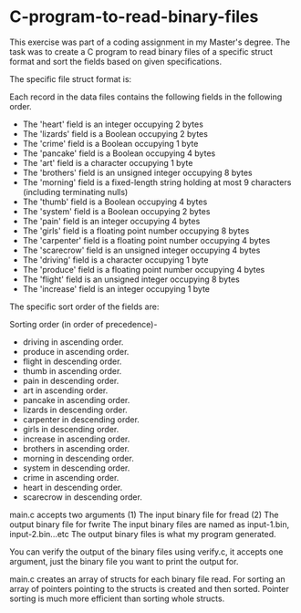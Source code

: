 # C-program-to-read-binary-files

This exercise was part of a coding assignment in my Master's degree. The task was to create a C program to read binary files of a specific struct format and sort the fields based on given specifications. 

The specific file struct format is:

Each record in the data files contains the following fields in the following order.


* The 'heart' field is an integer occupying 2 bytes
* The 'lizards' field is a Boolean occupying 2 bytes
* The 'crime' field is a Boolean occupying 1 byte
* The 'pancake' field is a Boolean occupying 4 bytes
* The 'art' field is a character occupying 1 byte
* The 'brothers' field is an unsigned integer occupying 8 bytes
* The 'morning' field is a fixed-length string holding at most 9 characters (including terminating nulls)
* The 'thumb' field is a Boolean occupying 4 bytes
* The 'system' field is a Boolean occupying 2 bytes
* The 'pain' field is an integer occupying 4 bytes
* The 'girls' field is a floating point number occupying 8 bytes
* The 'carpenter' field is a floating point number occupying 4 bytes
* The 'scarecrow' field is an unsigned integer occupying 4 bytes
* The 'driving' field is a character occupying 1 byte
* The 'produce' field is a floating point number occupying 4 bytes
* The 'flight' field is an unsigned integer occupying 8 bytes
* The 'increase' field is an integer occupying 1 byte

The specific sort order of the fields are:

Sorting order (in order of precedence)-

* driving in ascending order.
* produce in ascending order.
* flight in descending order.
* thumb in ascending order.
* pain in descending order.
* art in ascending order.
* pancake in ascending order.
* lizards in descending order.
* carpenter in descending order.
* girls in descending order.
* increase in ascending order.
* brothers in ascending order.
* morning in descending order.
* system in descending order.
* crime in ascending order.
* heart in descending order.
* scarecrow in descending order.

main.c accepts two arguments (1) The input binary file for fread (2) The output binary file for fwrite
The input binary files are named as input-1.bin, input-2.bin...etc
The output binary files is what my program generated.

You can verify the output of the binary files using verify.c, it accepts one argument, just the binary file you want to print the output for.

main.c creates an array of structs for each binary file read. For sorting an array of pointers pointing to the structs is created and then sorted. Pointer sorting is much more efficient than sorting whole structs.
